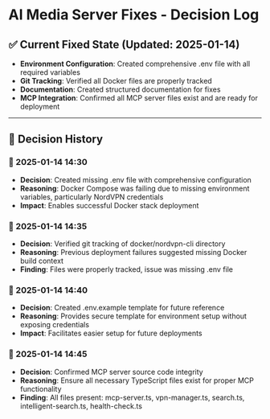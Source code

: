 # AI Media Server Fixes - Decision Log

## ✅ Current Fixed State (Updated: 2025-01-14)

- **Environment Configuration**: Created comprehensive .env file with all required variables
- **Git Tracking**: Verified all Docker files are properly tracked
- **Documentation**: Created structured documentation for fixes
- **MCP Integration**: Confirmed all MCP server files exist and are ready for deployment

---

## 📌 Decision History

### 📅 2025-01-14 14:30
- **Decision**: Created missing .env file with comprehensive configuration
- **Reasoning**: Docker Compose was failing due to missing environment variables, particularly NordVPN credentials
- **Impact**: Enables successful Docker stack deployment

### 📅 2025-01-14 14:35
- **Decision**: Verified git tracking of docker/nordvpn-cli directory
- **Reasoning**: Previous deployment failures suggested missing Docker build context
- **Finding**: Files were properly tracked, issue was missing .env file

### 📅 2025-01-14 14:40
- **Decision**: Created .env.example template for future reference
- **Reasoning**: Provides secure template for environment setup without exposing credentials
- **Impact**: Facilitates easier setup for future deployments

### 📅 2025-01-14 14:45
- **Decision**: Confirmed MCP server source code integrity
- **Reasoning**: Ensure all necessary TypeScript files exist for proper MCP functionality
- **Finding**: All files present: mcp-server.ts, vpn-manager.ts, search.ts, intelligent-search.ts, health-check.ts 